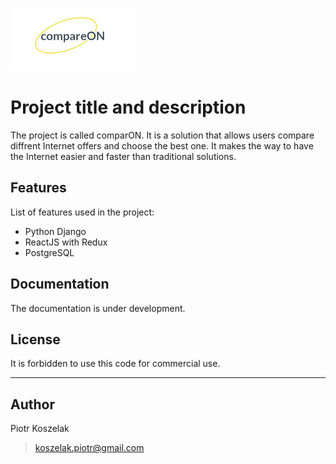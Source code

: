 ![alt text][logo]

[logo]: https://github.com/PiotrKoszelak/comparon/blob/dev/frontend/resources/src/img/logo_jpg_200x100.jpg "compareON logo"

# Project title and description

The project is called comparON. 
It is a solution that allows users compare diffrent Internet offers and choose the best one.
It makes the way to have the Internet easier and faster than traditional solutions.


## Features

List of features used in the project:

* Python Django
* ReactJS with Redux
* PostgreSQL


## Documentation

The documentation is under development.


## License

It is forbidden to use this code for commercial use.

---

## Author

Piotr Koszelak 
> koszelak.piotr@gmail.com
